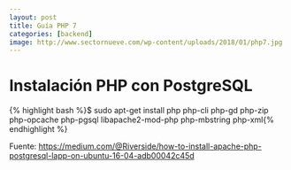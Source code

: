 ```yaml
---
layout: post
title: Guía PHP 7
categories: [backend]
image: http://www.sectornueve.com/wp-content/uploads/2018/01/php7.jpg
---
```



# Instalación PHP con PostgreSQL

{% highlight bash %}$ sudo apt-get install php php-cli php-gd php-zip php-opcache php-pgsql libapache2-mod-php php-mbstring php-xml{% endhighlight %}


Fuente: https://medium.com/@Riverside/how-to-install-apache-php-postgresql-lapp-on-ubuntu-16-04-adb00042c45d



